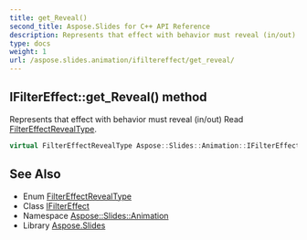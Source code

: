 ```yaml
---
title: get_Reveal()
second_title: Aspose.Slides for C++ API Reference
description: Represents that effect with behavior must reveal (in/out) Read FilterEffectRevealType.
type: docs
weight: 1
url: /aspose.slides.animation/ifiltereffect/get_reveal/
---
```

## IFilterEffect::get_Reveal() method


Represents that effect with behavior must reveal (in/out) Read [FilterEffectRevealType](../../filtereffectrevealtype/).

```cpp
virtual FilterEffectRevealType Aspose::Slides::Animation::IFilterEffect::get_Reveal()=0
```

## See Also

* Enum [FilterEffectRevealType](../../filtereffectrevealtype/)
* Class [IFilterEffect](../)
* Namespace [Aspose::Slides::Animation](../../)
* Library [Aspose.Slides](../../../)